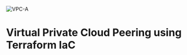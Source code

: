 
![VPC-A](https://github.com/user-attachments/assets/8105a75e-7462-408f-a0f5-7905248b27c1)
# Virtual Private Cloud Peering using Terraform IaC
